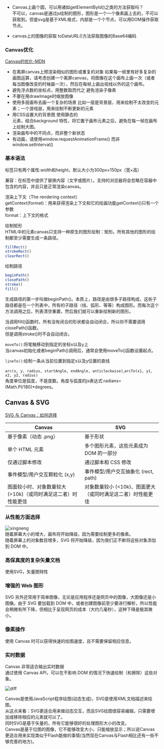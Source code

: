- Canvas上画个圆，可以用诸如getElementById()之类的方法获取吗？  
不可以，canvas是通过js绘制的图形，图形是一个一个像素画上去的，不可以获取到。但是svg是基于XML格式，内部是一个个节点，可以用DOM操作获取节点。

- canvas上的图像的获取
toDataURL()方法获取图像的Base64编码

### Canvas优化
[Canvas的优化-MDN](https://developer.mozilla.org/zh-CN/docs/Web/API/Canvas_API/Tutorial/Optimizing_canvas)
- 在离屏canvas上预渲染相似的图形或重复的对象
如果每一帧里有好多复杂的画图运算，请考虑创建一个离屏canvas，将图像在这个画布上画一次（或者每当图像改变的时候画一次），然后在每帧上画出视线以外的这个画布。
- 避免浮点数的坐标点，用整数取而代之
避免渲染子像素
- 不要在用drawImage时缩放图像
- 使用多层画布去画一个复杂的场景
比如一层是背景层，用来绘制不太改变的元素；一个游戏层，用来绘制不断更新的元素
- 用CSS设置大的背景图
使用静态的<div>元素，结合background 特性，将它置于画布元素之后，避免在每一帧在画布上绘制大图。
- 渲染画布中的不同点，而非整个新状态
- 有动画，请使用window.requestAnimationFrame() 而非window.setInterval()

### 基本语法
<canvas> 标签只有两个属性:width和height，默认大小为300px×150px（宽×高）

兼容：在<canvas>标签中提供了替换内容（文字或图片）。支持<canvas>的浏览器将会忽略在容器中包含的内容，并且只是正常渲染canvas。  

渲染上下文（The rendering context）  
getContext(format)：用来获得渲染上下文和它的绘画功能getContext()只有一个参数  
format：上下文的格式  

绘制矩形  
HTML中的元素canvas只支持一种原生的图形绘制：矩形。所有其他的图形的绘制都至少需要生成一条路径。  
```js
fillRect()
strokeRect()
clearRect()
```

绘制路径  
```js
beginPath()
closePath()
stroke()
fill()
```
生成路径的第一步叫做beginPath()。本质上，路径是由很多子路径构成，这些子路径都是在一个列表中，所有的子路径（线、弧形、等等）构成图形。而每次这个方法调用之后，列表清空重置，然后我们就可以重新绘制新的图形。  

当调用fill()函数时，所有没有闭合的形状都会自动闭合，所以你不需要调用closePath()函数。  
但是调用stroke()时不会自动闭合。  

`moveTo()`:将笔触移动到指定的坐标x以及y上  
当canvas初始化或者beginPath()调用后，通常会使用moveTo()函数设置起点。  

`lineTo()`:绘制一条从当前位置到指定x以及y位置的直线  

`arc(x, y, radius, startAngle, endAngle, anticlockwise)`,`arcTo(x1, y1, x2, y2, radius)`  
角度单位是弧度，不是度数。角度与弧度的js表达式:radians=(Math.PI/180)*degrees。

## Canvas & SVG
[SVG 与 Canvas：如何选择](https://msdn.microsoft.com/zh-cn/library/gg193983(v=vs.85).aspx)  

Canvas | SVG
------ | ------
基于像素（动态 .png） | 基于形状
单个 HTML 元素 | 多个图形元素，这些元素成为 DOM 的一部分
仅通过脚本修改 | 通过脚本和 CSS 修改
事件模型/用户交互颗粒化 (x,y) | 事件模型/用户交互抽象化 (rect, path)
图面较小时、对象数量较大 (>10k)（或同时满足这二者）时性能更佳 | 对象数量较小 (<10k)、图面更大（或同时满足这二者）时性能更佳

### 从性能方面选择
![xingneng](https://i-msdn.sec.s-msft.com/dynimg/IC628910.png)  
随着屏幕大小的增大，画布将开始降级，因为需要绘制更多的像素。  
随着屏幕上的对象数目增多，SVG 将开始降级，因为我们正不断将这些对象添加到 DOM 中。  

### 高保真度的复杂矢量文档
使用SVG，矢量图特性

### 增强的 Web 图形
SVG 另外还常用于简单图像，无论是应用程序还是网页中的图像，大图像还是小图像。由于 SVG 要加载到 DOM 中，或者创建图像前至少要进行解析，所以性能会稍微有所下降，但相比于呈现网页的成本（大约几毫秒），这种下降是极其微小。

### 像素操作
使用 Canvas 时可以获得快速的绘图速度，且不需要保留相应信息。  

### 实时数据
Canvas 非常适合输出实时数据  
通过使用 Canvas API，可以在不影响 DOM 的情况下快速绘制（和擦除）这些对象。  

![diff](https://i-msdn.sec.s-msft.com/dynimg/IC628922.png)  

Canvas是使用JavaScript程序绘图(动态生成)，SVG是使用XML文档描述来绘图。  
从这点来看：SVG更适合用来做动态交互，而且SVG绘图很容易编辑，只需要增加或移除相应的元素就可以了。  
同时SVG是基于矢量的，所有它能够很好的处理图形大小的改变。  
Canvas是基于位图的图像，它不能够改变大小，只能缩放显示；所以说Canvas更适合用来实现类似于Flash能做的事情(当然现在Canvas与Flash相比还有一些不够完善的地方)。
